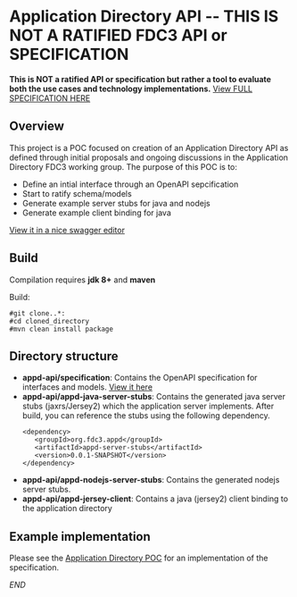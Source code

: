 # Application Directory API -- THIS IS NOT A RATIFIED FDC3 API or SPECIFICATION

**This is NOT a ratified API or specification but rather a tool to evaluate both the use cases and technology implementations.**
[View FULL SPECIFICATION HERE](https://fdc3-app-directory.finos.org/)

## Overview
This project is a POC focused on creation of an Application Directory API as defined through initial proposals and
ongoing discussions in the Application Directory FDC3 working group.  The purpose of this POC is to:
* Define an intial interface through an OpenAPI sepcification
* Start to ratify schema/models
* Generate example server stubs for java and nodejs
* Generate example client binding for java

[View it in a nice swagger editor](https://editor.swagger.io/?url=https://raw.githubusercontent.com/FDC3/appd-api/master/specification/appd.yaml)

## Build

Compilation requires **jdk 8+** and **maven**

Build:

    #git clone..*:
    #cd cloned_directory
    #mvn clean install package


## Directory structure

*  **appd-api/specification**:
    Contains the OpenAPI specification for interfaces and models.
    [View it here](https://editor.swagger.io/?url=https://raw.githubusercontent.com/FDC3/appd-api/master/specification/appd.yaml)
*  **appd-api/appd-java-server-stubs**:
    Contains the generated java server stubs (jaxrs/Jersey2) which the application server implements.  After build, you can reference the stubs using the following dependency.
     ```
     <dependency>
        <groupId>org.fdc3.appd</groupId>
        <artifactId>appd-server-stubs</artifactId>
        <version>0.0.1-SNAPSHOT</version>
     </dependency>
     ```
* **appd-api/appd-nodejs-server-stubs**:
    Contains the generated nodejs server stubs.
* **appd-api/appd-jersey-client**:
    Contains a java (jersey2) client binding to the application directory


## Example implementation

Please see the [Application Directory POC](https://github.com/FDC3/appd-poc) for an implementation of the specification.

*END*
